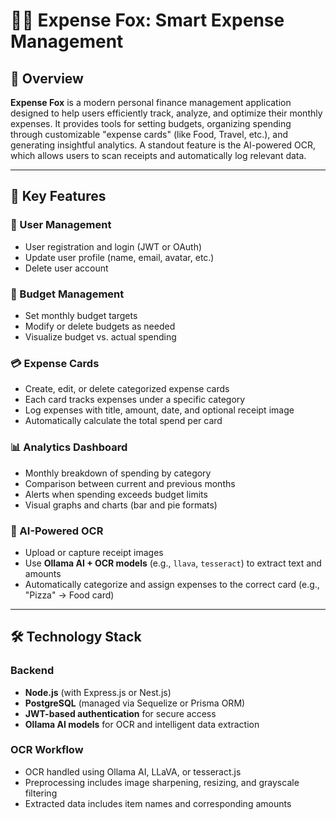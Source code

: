 # 🦊💸  Expense Fox: Smart Expense Management

## 📘 Overview
**Expense Fox** is a modern personal finance management application designed to help users efficiently track, analyze, and optimize their monthly expenses. It provides tools for setting budgets, organizing spending through customizable "expense cards" (like Food, Travel, etc.), and generating insightful analytics. A standout feature is the AI-powered OCR, which allows users to scan receipts and automatically log relevant data.

---

## 🔑 Key Features

### 👤 User Management
- User registration and login (JWT or OAuth)
- Update user profile (name, email, avatar, etc.)
- Delete user account

### 💼 Budget Management
- Set monthly budget targets
- Modify or delete budgets as needed
- Visualize budget vs. actual spending

### 💳 Expense Cards
- Create, edit, or delete categorized expense cards
- Each card tracks expenses under a specific category
- Log expenses with title, amount, date, and optional receipt image
- Automatically calculate the total spend per card

### 📊 Analytics Dashboard
- Monthly breakdown of spending by category
- Comparison between current and previous months
- Alerts when spending exceeds budget limits
- Visual graphs and charts (bar and pie formats)

### 🧠 AI-Powered OCR
- Upload or capture receipt images
- Use **Ollama AI + OCR models** (e.g., `llava`, `tesseract`) to extract text and amounts
- Automatically categorize and assign expenses to the correct card (e.g., "Pizza" → Food card)

---

## 🛠️ Technology Stack

### Backend
- **Node.js** (with Express.js or Nest.js)
- **PostgreSQL** (managed via Sequelize or Prisma ORM)
- **JWT-based authentication** for secure access
- **Ollama AI models** for OCR and intelligent data extraction

### OCR Workflow
- OCR handled using Ollama AI, LLaVA, or tesseract.js
- Preprocessing includes image sharpening, resizing, and grayscale filtering
- Extracted data includes item names and corresponding amounts

